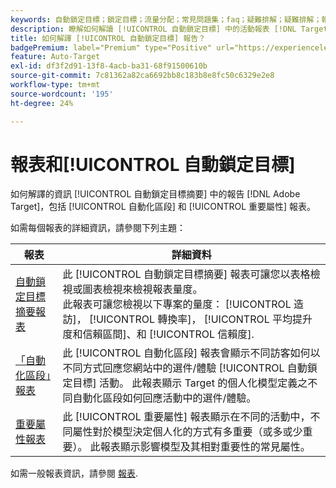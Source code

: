 ```yaml
---
keywords: 自動鎖定目標；鎖定目標；流量分配；常見問題集；faq；疑難排解；疑難排解；報告；報表；自動鎖定目標摘要報表；摘要報表；自動化區段；重要屬性
description: 瞭解如何解讀 [!UICONTROL 自動鎖定目標] 中的活動報表 [!DNL Target].
title: 如何解譯 [!UICONTROL 自動鎖定目標] 報告？
badgePremium: label="Premium" type="Positive" url="https://experienceleague.adobe.com/docs/target/using/introduction/intro.html?lang=en#premium newtab=true" tooltip="See what's included in Target Premium."
feature: Auto-Target
exl-id: df3f2d91-13f8-4acb-ba31-68f91500610b
source-git-commit: 7c81362a82ca6692bb8c183b8e8fc50c6329e2e8
workflow-type: tm+mt
source-wordcount: '195'
ht-degree: 24%

---
```


# 報表和[!UICONTROL 自動鎖定目標]

如何解譯的資訊 [!UICONTROL 自動鎖定目標摘要] 中的報告 [!DNL Adobe Target]，包括 [!UICONTROL 自動化區段] 和 [!UICONTROL 重要屬性] 報表。

如需每個報表的詳細資訊，請參閱下列主題：

| 報表 | 詳細資料 |
| --- | --- |
| [自動鎖定目標摘要報表](/help/main/c-reports/personalization-reports/auto-target-summary-report.md) | 此 [!UICONTROL 自動鎖定目標摘要] 報表可讓您以表格檢視或圖表檢視來檢視報表量度。<br>此報表可讓您檢視以下專案的量度： [!UICONTROL 造訪]， [!UICONTROL 轉換率]， [!UICONTROL 平均提升度和信賴區間]、和 [!UICONTROL 信賴度]. |
| [「自動化區段」報表](/help/main/c-reports/c-personalization-insights-reports/automated-segments-report.md) | 此 [!UICONTROL 自動化區段] 報表會顯示不同訪客如何以不同方式回應您網站中的選件/體驗 [!UICONTROL 自動鎖定目標] 活動。 此報表顯示 Target 的個人化模型定義之不同自動化區段如何回應活動中的選件/體驗。 |
| [重要屬性報表](/help/main/c-reports/c-personalization-insights-reports/important-attributes-report.md) | 此 [!UICONTROL 重要屬性] 報表顯示在不同的活動中，不同屬性對於模型決定個人化的方式有多重要（或多或少重要）。 此報表顯示影響模型及其相對重要性的常見屬性。 |

如需一般報表資訊，請參閱 [報表](/help/main/c-reports/reports.md).
